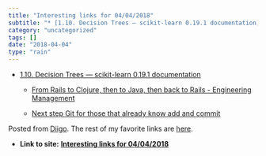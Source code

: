 ```yaml
---
title: "Interesting links for 04/04/2018"
subtitle: "* [1.10. Decision Trees — scikit-learn 0.19.1 documentation](<http://scikit-learn.org/stable/modules..."
category: "uncategorized"
tags: []
date: "2018-04-04"
type: "rain"
---
```

* [1.10. Decision Trees — scikit-learn 0.19.1 documentation](<http://scikit-learn.org/stable/modules/tree.html>)

  * [From Rails to Clojure, then to Java, then back to Rails - Engineering Management](<https://engineering-management.space/post/from-rails-to-clojure-to-java-to-rails/>)

  * [Next step Git for those that already know add and commit](<https://dev.to/t4rzsan/next-step-git-for-those-that-already-know-add-and-commit-55ac>)

Posted from [Diigo](<https://www.diigo.com>). The rest of my favorite links
are [here](<https://www.diigo.com/user/pitosalas>).


* **Link to site:** **[Interesting links for 04/04/2018](None)**